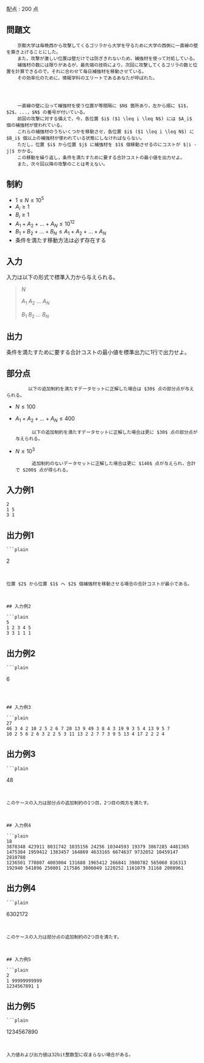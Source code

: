 配点 : $200$ 点

    

## 問題文

    

        京都大学は毎晩西から攻撃してくるゴリラから大学を守るために大学の西側に一直線の壁を築き上げることにした。
        また，攻撃が激しい位置は壁だけでは防ぎきれないため，補強材を使って対処している。
        補強材の数には限りがあるが，最先端の技術により，次回に攻撃してくるゴリラの数と位置を計算できるので，それに合わせて毎日補強材を移動させている。
        その効率化のために，情報学科のエリートであるあなたが呼ばれた。
    

    

        一直線の壁に沿って補強材を使う位置が等間隔に $N$ 箇所あり，左から順に $1$，$2$，...，$N$ の番号が付いている。
        前回の攻撃に対する備えで，今，各位置 $i$ ($1 \leq i \leq N$) には $A_i$ 個の補強材が使われている。
        これらの補強材のうちいくつかを移動させ，各位置 $i$ ($1 \leq i \leq N$) に $B_i$ 個以上の補強材が使われている状態にしなければならない。
        ただし，位置 $i$ から位置 $j$ に補強材を $1$ 個移動させるのにコストが $|i - j|$ かかる。
        この移動を繰り返し，条件を満たすために要する合計コストの最小値を出力せよ。
        また，次々回以降の攻撃のことは考えない。
    

    

## 制約

    

- $1 \leq N \leq 10^5$
- $A_i \geq 1$
- $B_i \geq 1$
- $A_1 + A_2 + ... + A_N \leq 10^{12}$
- $B_1 + B_2 + ... + B_N \leq A_1 + A_2 + ... + A_N$
- 条件を満たす移動方法は必ず存在する

    
        

## 入力

        

入力は以下の形式で標準入力から与えられる。

> $N$
> 
> $A_1$ $A_2$ ... $A_N$
> 
> $B_1$ $B_2$ ... $B_N$
    
    
        

## 出力

        

条件を満たすために要する合計コストの最小値を標準出力に1行で出力せよ。

        

## 部分点

        

            以下の追加制約を満たすデータセットに正解した場合は $30$ 点の部分点が与えられる。
            

- $N \leq 100$
- $A_1 + A_2 + ... + A_N \leq 400$

        

        

            以下の追加制約を満たすデータセットに正解した場合は更に $30$ 点の部分点が与えられる。
            

- $N \leq 10^3$

        

        

            追加制約のないデータセットに正解した場合は更に $140$ 点が与えられ，合計で $200$ 点が得られる。
        

    

    

## 入力例1

```plain
2
1 5
3 1
```

    

## 出力例1

    ```plain
2
```
    

位置 $2$ から位置 $1$ へ $2$ 個補強材を移動させる場合の合計コストが最小である。

    

## 入力例2

```plain
5
1 2 3 4 5
3 3 1 1 1
```

    

## 出力例2

    ```plain
6
```

    

## 入力例3

```plain
27
46 3 4 2 10 2 5 2 6 7 20 13 9 49 3 8 4 3 19 9 3 5 4 13 9 5 7
10 2 5 6 2 6 3 2 2 5 3 11 13 2 2 7 7 3 9 5 13 4 17 2 2 2 4
```

    

## 出力例3

    ```plain
48
```
    

このケースの入力は部分点の追加制約の1つ目，2つ目の両方を満たす。

    

## 入力例4

```plain
18
3878348 423911 8031742 1035156 24256 10344593 19379 3867285 4481365 1475384 1959412 1383457 164869 4633165 6674637 9732852 10459147 2810788
1236501 770807 4003004 131688 1965412 266841 3980782 565060 816313 192940 541896 250801 217586 3806049 1220252 1161079 31168 2008961
```

    

## 出力例4

    ```plain
6302172
```
    

このケースの入力は部分点の追加制約の2つ目を満たす。

    

## 入力例5

```plain
2
1 99999999999
1234567891 1
```

## 出力例5

    ```plain
1234567890
```
    

入力値および出力値は32bit整数型に収まらない場合がある。